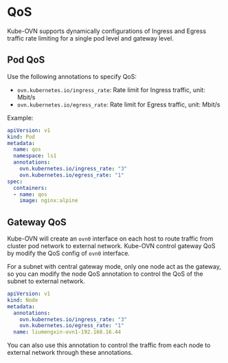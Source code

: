 # QoS

Kube-OVN supports dynamically configurations of Ingress and Egress traffic rate limiting for a single pod level and gateway level.

## Pod QoS
Use the following annotations to specify QoS:
- `ovn.kubernetes.io/ingress_rate`: Rate limit for Ingress traffic, unit: Mbit/s
- `ovn.kubernetes.io/egress_rate`: Rate limit for Egress traffic, unit: Mbit/s

Example:

```yaml
apiVersion: v1
kind: Pod
metadata:
  name: qos
  namespace: ls1
  annotations:
    ovn.kubernetes.io/ingress_rate: "3"
    ovn.kubernetes.io/egress_rate: "1"
spec:
  containers:
  - name: qos
    image: nginx:alpine
```

## Gateway QoS

Kube-OVN will create an `ovn0` interface on each host to route traffic from cluster pod network
to external network. Kube-OVN control gateway QoS by modify the QoS config of `ovn0` interface.

For a subnet with central gateway mode, only one node act as the gateway, so you can modify the
node QoS annotation to control the QoS of the subnet to external network.

```yaml
apiVersion: v1
kind: Node
metadata:
  annotations:
    ovn.kubernetes.io/ingress_rate: "3"
    ovn.kubernetes.io/egress_rate: "1"
  name: liumengxin-ovn1-192.168.16.44
```

You can also use this annotation to control the traffic from each node to external network
through these annotations.
